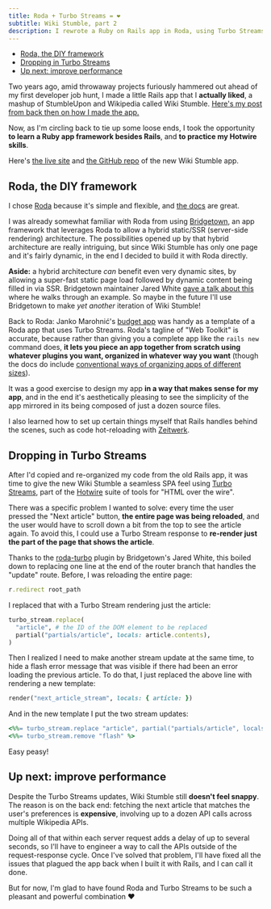 ```yaml
---
title: Roda + Turbo Streams = ❤️
subtitle: Wiki Stumble, part 2
description: I rewrote a Ruby on Rails app in Roda, using Turbo Streams for an SPA-like feel. And you can too!
---
```


- [Roda, the DIY framework](#roda-the-diy-framework)
- [Dropping in Turbo Streams](#dropping-in-turbo-streams)
- [Up next: improve performance](#up-next-improve-performance)

Two years ago, amid throwaway projects furiously hammered out ahead of my first developer job hunt, I made a little Rails app that I **actually liked**, a mashup of StumbleUpon and Wikipedia called Wiki Stumble. [Here's my post from back then on how I made the app.](/posts/2021/wiki-stumble-wikipedia-explorer)

Now, as I'm circling back to tie up some loose ends, I took the opportunity **to learn a Ruby app framework besides Rails**, and **to practice my Hotwire skills**.

Here's [the live site](https://wikistumble.com/) and [the GitHub repo](https://github.com/fpsvogel/wiki-stumble) of the new Wiki Stumble app.

## Roda, the DIY framework

I chose [Roda](https://roda.jeremyevans.net/) because it's simple and flexible, and [the docs](https://roda.jeremyevans.net/documentation.html) are great.

I was already somewhat familiar with Roda from using [Bridgetown](https://www.bridgetownrb.com/), an app framework that leverages Roda to allow a hybrid static/SSR (server-side rendering) architecture. The possibilities opened up by that hybrid architecture are really intriguing, but since Wiki Stumble has only one page and it's fairly dynamic, in the end I decided to build it with Roda directly.

**Aside:** a hybrid architecture *can* benefit even very dynamic sites, by allowing a super-fast static page load followed by dynamic content being filled in via SSR. Bridgetown maintainer Jared White [gave a talk about this](https://www.youtube.com/watch?v=Wa5JjiSNEa8) where he walks through an example. So maybe in the future I'll use Bridgetown to make *yet another* iteration of Wiki Stumble!

Back to Roda: Janko Marohnić's [budget app](https://github.com/janko/budget) was handy as a template of a Roda app that uses Turbo Streams. Roda's tagline of "Web Toolkit" is accurate, because rather than giving you a complete app like the `rails new` command does, **it lets you piece an app together from scratch using whatever plugins you want, organized in whatever way you want** (though the docs do include [conventional ways of organizing apps of different sizes](https://roda.jeremyevans.net/rdoc/files/doc/conventions_rdoc.html)).

It was a good exercise to design my app **in a way that makes sense for my app**, and in the end it's aesthetically pleasing to see the simplicity of the app mirrored in its being composed of just a dozen source files.

I also learned how to set up certain things myself that Rails handles behind the scenes, such as code hot-reloading with [Zeitwerk](https://github.com/fxn/zeitwerk#reloading).

## Dropping in Turbo Streams

After I'd copied and re-organized my code from the old Rails app, it was time to give the new Wiki Stumble a seamless SPA feel using [Turbo Streams](https://turbo.hotwired.dev/handbook/streams), part of the [Hotwire](https://hotwired.dev/) suite of tools for "HTML over the wire".

There was a specific problem I wanted to solve: every time the user pressed the "Next article" button, **the entire page was being reloaded**, and the user would have to scroll down a bit from the top to see the article again. To avoid this, I could use a Turbo Stream response to **re-render just the part of the page that shows the article**.

Thanks to the [roda-turbo](https://github.com/bridgetownrb/roda-turbo/) plugin by Bridgetown's Jared White, this boiled down to replacing one line at the end of the router branch that handles the "update" route. Before, I was reloading the entire page:

```ruby
r.redirect root_path
```

I replaced that with a Turbo Stream rendering just the article:

```ruby
turbo_stream.replace(
  "article", # the ID of the DOM element to be replaced
  partial("partials/article", locals: article.contents),
)
```

Then I realized I need to make another stream update at the same time, to hide a flash error message that was visible if there had been an error loading the previous article. To do that, I just replaced the above line with rendering a new template:

```ruby
render("next_article_stream", locals: { article: })
```

And in the new template I put the two stream updates:

```ruby
<%%= turbo_stream.replace "article", partial("partials/article", locals: article.contents) %>
<%%= turbo_stream.remove "flash" %>
```

Easy peasy!

## Up next: improve performance

Despite the Turbo Streams updates, Wiki Stumble still **doesn't feel snappy**. The reason is on the back end: fetching the next article that matches the user's preferences is **expensive**, involving up to a dozen API calls across multiple Wikipedia APIs.

Doing all of that within each server request adds a delay of up to several seconds, so I'll have to engineer a way to call the APIs outside of the request-response cycle. Once I've solved that problem, I'll have fixed all the issues that plagued the app back when I built it with Rails, and I can call it done.

But for now, I'm glad to have found Roda and Turbo Streams to be such a pleasant and powerful combination ❤️
